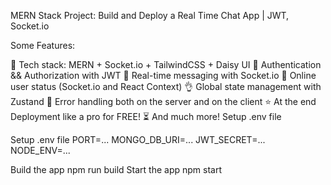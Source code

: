 MERN Stack Project: Build and Deploy a Real Time Chat App | JWT, Socket.io

Some Features:

🌟 Tech stack: MERN + Socket.io + TailwindCSS + Daisy UI
🎃 Authentication && Authorization with JWT
👾 Real-time messaging with Socket.io
🚀 Online user status (Socket.io and React Context)
👌 Global state management with Zustand
🐞 Error handling both on the server and on the client
⭐ At the end Deployment like a pro for FREE!
⏳ And much more!
Setup .env file

Setup .env file
PORT=...
MONGO_DB_URI=...
JWT_SECRET=...
NODE_ENV=...

Build the app
npm run build
Start the app
npm start
